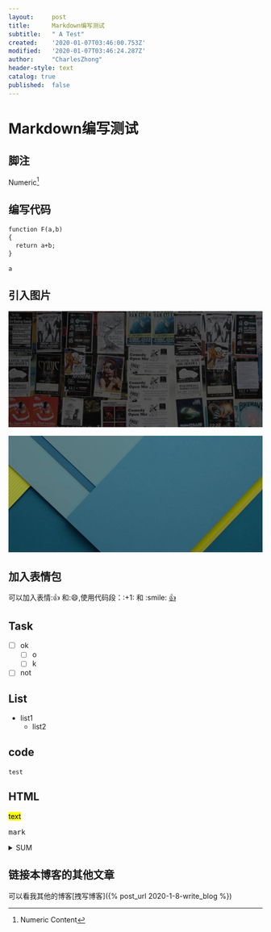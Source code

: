 ```yaml
---
layout:     post
title:      Markdown编写测试
subtitle:   " A Test"
created:    '2020-01-07T03:46:00.753Z'
modified:   '2020-01-07T03:46:24.287Z'
author:     "CharlesZhong"
header-style: text
catalog: true
published:  false
---
```


# Markdown编写测试

## 脚注
   Numeric[^1]

## 编写代码
   ~~~
   function F(a,b)
   {
     return a+b;
   }
   ~~~

   ```
   a
   ```

## 引入图片
   ![icon](/img/home-bg.jpg)

   ![](/img/tag-bg.jpg)

## 加入表情包
   可以加入表情::+1: 和::smile:,使用代码段：\:+1\: 和 \:smile\:
   [:+1:](https://baidu.com/)

   [^1]:Numeric Content

## Task
   - [ ] ok
     - [ ] o
     - [ ] k
   - [ ] not

## List
   - list1
     - list2
    
## code
   `test`

## HTML
   <mark>text</mark>

   <kbd>mark</kbd>

   <details>
     <summary>SUM</summary>
     detail content
   </details>

## 链接本博客的其他文章
   可以看我其他的博客[拽写博客]({% post_url 2020-1-8-write_blog %})